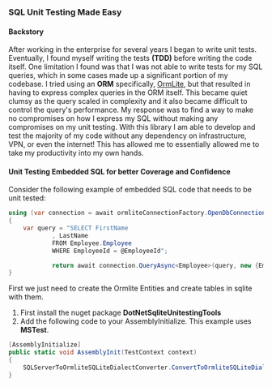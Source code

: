 ### SQL Unit Testing Made Easy

#### Backstory

After working in the enterprise for several years I began to write unit tests.  Eventually, I found myself writing 
the tests **(TDD)** before writing the code itself.  One limitation I found was that I was not able to write tests for my
SQL queries, which in some cases made up a significant portion of my codebase.  I tried using an **ORM** specifically, [OrmLite](https://ormlite.com/),
but that resulted in having to express complex queries in the ORM itself.  This became quiet clumsy as the query scaled in complexity and it also
became difficult to control the query's performance.  My response was to find a way to make no compromises on how I express my SQL without making
any compromises on my unit testing.  With this library I am able to develop and test the majority of my code without any dependency on infrastructure,
VPN, or even the internet!  This has allowed me to essentially allowed me to take my productivity into my own hands.

####  Unit Testing Embedded SQL for better Coverage and Confidence

Consider the following example of embedded SQL code that needs to be unit tested:

```csharp
using (var connection = await ormliteConnectionFactory.OpenDbConnectionAsync())
{
	var query = "SELECT FirstName
			, LastName
			FROM Employee.Employee
			WHERE EmployeeId = @EmployeeId";

			return await connection.QueryAsync<Employee>(query, new {EmployeeId = employeeId});
}						
```

First we just need to create the Ormlite Entities and create tables in sqlite with them.

1.  First install the nuget package **DotNetSqliteUnitestingTools**
1.  Add the following code to your AssemblyInitialize.  This example uses **MSTest**.

```csharp
[AssemblyInitialize]
public static void AssemblyInit(TestContext context)
{
	SQLServerToOrmliteSQLiteDialectConverter.ConvertToOrmliteSQLiteDialect = true;
}
```